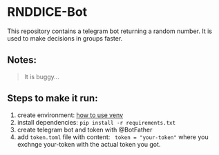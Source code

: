 # RNDDICE-Bot

This repository contains a telegram bot returning a random number.
It is used to make decisions in groups faster.

## Notes:
> It is buggy...

## Steps to make it run:
1. create environment: [how to use venv](https://docs.python.org/3/library/venv.html)
1. install dependencies: ```pip install -r requirements.txt```
1. create telegram bot and token with @BotFather
1. add ```token.toml``` file with content: ``` token = "your-token"``` where you exchnge your-token with the actual token you got.
